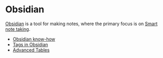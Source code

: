# Obsidian   
[Obsidian](https://obsidian.md/) is a tool for making notes, where the primary focus is on [Smart note taking](../../Private/Education/Smart%20note%20taking.md).   
   
- [Obsidian know-how](../../Private/Obsidian/Obsidian%20know-how.md)   
- [Tags in Obsidian](../../Private/Obsidian/Tags%20in%20Obsidian.md)   
- [Advanced Tables](../../Private/Obsidian/Advanced%20Tables.md)